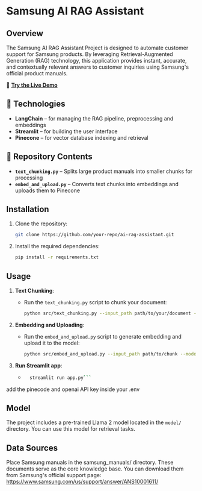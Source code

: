 # Samsung AI RAG Assistant

## Overview
The Samsung AI RAG Assistant Project is designed to automate customer support for Samsung products. By leveraging Retrieval-Augmented Generation (RAG) technology, this application provides instant, accurate, and contextually relevant answers to customer inquiries using Samsung's official product manuals. 

🔗 **[Try the Live Demo](https://customer-service-rag.streamlit.app/)**

## 🔧 Technologies

- **LangChain** – for managing the RAG pipeline, preprocessing and embeddings 
- **Streamlit** – for building the user interface  
- **Pinecone** – for vector database indexing and retrieval  

## 📁 Repository Contents

- **`text_chunking.py`** – Splits large product manuals into smaller chunks for processing  
- **`embed_and_upload.py`** – Converts text chunks into embeddings and uploads them to Pinecone  


## Installation
1. Clone the repository:
   ```bash
   git clone https://github.com/your-repo/ai-rag-assistant.git
   ```
2. Install the required dependencies:
   ```bash
   pip install -r requirements.txt
   ```

## Usage
1. **Text Chunking**:
   - Run the `text_chunking.py` script to chunk your document:
     ```bash
     python src/text_chunking.py --input_path path/to/your/document --output_path path/to/save/chunk
     ```

2. **Embedding and Uploading**:
   - Run the `embed_and_upload.py` script to generate embedding and upload it to the model:
     ```bash
     python src/embed_and_upload.py --input_path path/to/chunk --model_path path/to/model
     ```
3. **Run Streamlit app**:
    - ```bash
        streamlit run app.py```

add the pinecode and openai API key inside your .env
## Model
The project includes a pre-trained Llama 2 model located in the `model/` directory. You can use this model for retrieval tasks.

## Data Sources
Place Samsung manuals in the samsung_manuals/ directory. These documents serve as the core knowledge base.
You can download them from Samsung's official support page:
https://www.samsung.com/us/support/answer/ANS10001611/
